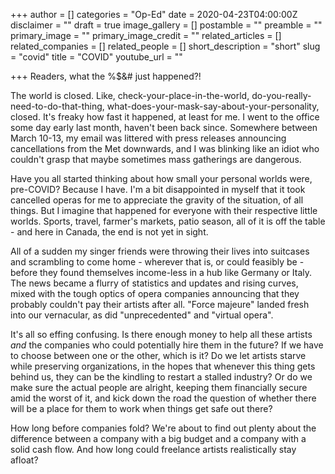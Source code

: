 +++
author = []
categories = "Op-Ed"
date = 2020-04-23T04:00:00Z
disclaimer = ""
draft = true
image_gallery = []
postamble = ""
preamble = ""
primary_image = ""
primary_image_credit = ""
related_articles = []
related_companies = []
related_people = []
short_description = "short"
slug = "covid"
title = "COVID"
youtube_url = ""

+++
Readers, what the %$&# just happened?!

The world is closed. Like, check-your-place-in-the-world, do-you-really-need-to-do-that-thing, what-does-your-mask-say-about-your-personality, closed. It's freaky how fast it happened, at least for me. I went to the office some day early last month, haven't been back since. Somewhere between March 10-13, my email was littered with press releases announcing cancellations from the Met downwards, and I was blinking like an idiot who couldn't grasp that maybe sometimes mass gatherings are dangerous.

Have you all started thinking about how small your personal worlds were, pre-COVID? Because I have. I'm a bit disappointed in myself that it took cancelled operas for me to appreciate the gravity of the situation, of all things. But I imagine that happened for everyone with their respective little worlds. Sports, travel, farmer's markets, patio season, all of it is off the table - and here in Canada, the end is not yet in sight.

All of a sudden my singer friends were throwing their lives into suitcases and scrambling to come home - wherever that is, or could feasibly be - before they found themselves income-less in a hub like Germany or Italy. The news became a flurry of statistics and updates and rising curves, mixed with the tough optics of opera companies announcing that they probably couldn't pay their artists after all. "Force majeure" landed fresh into our vernacular, as did "unprecedented" and "virtual opera".

It's all so effing confusing. Is there enough money to help all these artists _and_ the companies who could potentially hire them in the future? If we have to choose between one or the other, which is it? Do we let artists starve while preserving organizations, in the hopes that whenever this thing gets behind us, they can be the kindling to restart a stalled industry? Or do we make sure the actual people are alright, keeping them financially secure amid the worst of it, and kick down the road the question of whether there will be a place for them to work when things get safe out there?

How long before companies fold? We're about to find out plenty about the difference between a company with a big budget and a company with a solid cash flow. And how long could freelance artists realistically stay afloat? 